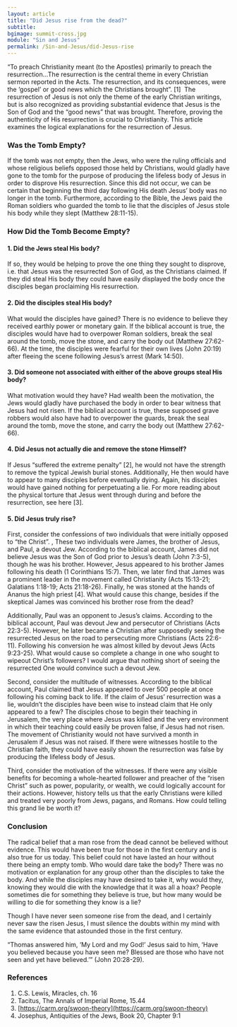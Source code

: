 ```yaml
---
layout: article
title: "Did Jesus rise from the dead?"
subtitle:
bgimage: summit-cross.jpg
module: "Sin and Jesus"
permalink: /Sin-and-Jesus/did-Jesus-rise
---
```


“To preach Christianity meant (to the Apostles) primarily to preach the resurrection…The resurrection is the central theme in every Christian sermon reported in the Acts. The resurrection, and its consequences, were the ‘gospel’ or good news which the Christians brought”. [1]
​
The resurrection of Jesus is not only the theme of the early Christian writings, but is also recognized as providing substantial evidence that Jesus is the Son of God and the “good news” that was brought. Therefore, proving the authenticity of His resurrection is crucial to Christianity. This article examines the logical explanations for the resurrection of Jesus.
 
### Was the Tomb Empty?
If the tomb was not empty, then the Jews, who were the ruling officials and whose religious beliefs opposed those held by Christians, would gladly have gone to the tomb for the purpose of producing the lifeless body of Jesus in order to disprove His resurrection. Since this did not occur, we can be certain that beginning the third day following His death Jesus’ body was no longer in the tomb. Furthermore, according to the Bible, the Jews paid the Roman soldiers who guarded the tomb to lie that the disciples of Jesus stole his body while they slept (Matthew 28:11-15).
 
### How Did the Tomb Become Empty?
#### 1. Did the Jews steal His body? 
If so, they would be helping to prove the one thing they sought to disprove, i.e. that Jesus was the resurrected Son of God, as the Christians claimed. If they did steal His body they could have easily displayed the body once the disciples began proclaiming His resurrection.
 
#### 2. Did the disciples steal His body? 
What would the disciples have gained? There is no evidence to believe they received earthly power or monetary gain. If the biblical account is true, the disciples would have had to overpower Roman soldiers, break the seal around the tomb, move the stone, and carry the body out (Matthew 27:62-66). At the time, the disciples were fearful for their own lives (John 20:19) after fleeing the scene following Jesus’s arrest (Mark 14:50).
 
#### 3. Did someone not associated with either of the above groups steal His body? 
What motivation would they have? Had wealth been the motivation, the Jews would gladly have purchased the body in order to bear witness that Jesus had not risen. If the biblical account is true, these supposed grave robbers would also have had to overpower the guards, break the seal around the tomb, move the stone, and carry the body out (Matthew 27:62-66).
 
#### 4. Did Jesus not actually die and remove the stone Himself? 
If Jesus “suffered the extreme penalty” [2], he would not have the strength to remove the typical Jewish burial stones. Additionally, He then would have to appear to many disciples before eventually dying. Again, his disciples would have gained nothing for perpetuating a lie. For more reading about the physical torture that Jesus went through during and before the resurrection, see here [3].
 
#### 5. Did Jesus truly rise?
First, consider the confessions of two individuals that were initially opposed to “the Christ”. , These two individuals were James, the brother of Jesus, and Paul, a devout Jew. According to the biblical account, James did not believe Jesus was the Son of God prior to Jesus’s death (John 7:3-5), though he was his brother. However, Jesus appeared to his brother James following his death (1 Corinthians 15:7). Then, we later find that James was a prominent leader in the movement called Christianity (Acts 15:13-21; Galatians 1:18-19; Acts 21:18-26). Finally, he was stoned at the hands of Ananus the high priest [4]. What would cause this change, besides if the skeptical James was convinced his brother rose from the dead?
 
Additionally, Paul was an opponent to Jesus’s claims. According to the biblical account, Paul was devout Jew and persecutor of Christians (Acts 22:3-5). However, he later became a Christian after supposedly seeing the resurrected Jesus on the road to persecuting more Christians (Acts 22:6-11). Following his conversion he was almost killed by devout Jews (Acts 9:23-25). What would cause so complete a change in one who sought to wipeout Christ’s followers? I would argue that nothing short of seeing the resurrected One would convince such a devout Jew.
 
Second, consider the multitude of witnesses. According to the biblical account, Paul claimed that Jesus appeared to over 500 people at once following his coming back to life. If the claim of Jesus’ resurrection was a lie, wouldn’t the disciples have been wise to instead claim that He only appeared to a few? The disciples chose to begin their teaching in Jerusalem, the very place where Jesus was killed and the very environment in which their teaching could easily be proven false, if Jesus had not risen. The movement of Christianity would not have survived a month in Jerusalem if Jesus was not raised. If there were witnesses hostile to the Christian faith, they could have easily shown the resurrection was false by producing the lifeless body of Jesus.
 
Third, consider the motivation of the witnesses. If there were any visible benefits for becoming a whole-hearted follower and preacher of the “risen Christ” such as power, popularity, or wealth, we could logically account for their actions. However, history tells us that the early Christians were killed and treated very poorly from Jews, pagans, and Romans. How could telling this grand lie be worth it?
​
### Conclusion
The radical belief that a man rose from the dead cannot be believed without evidence. This would have been true for those in the first century and is also true for us today. This belief could not have lasted an hour without there being an empty tomb. Who would dare take the body? There was no motivation or explanation for any group other than the disciples to take the body. And while the disciples may have desired to take it, why would they, knowing they would die with the knowledge that it was all a hoax? People sometimes die for something they believe is true, but how many would be willing to die for something they know is a lie?
 
Though I have never seen someone rise from the dead, and I certainly never saw the risen Jesus, I must silence the doubts within my mind with the same evidence that astounded those in the first century.
 
“Thomas answered him, ‘My Lord and my God!’ Jesus said to him, ‘Have you believed because you have seen me? Blessed are those who have not seen and yet have believed.’” (John 20:28-29).
​
### References
1. C.S. Lewis, Miracles, ch. 16
2. Tacitus, The Annals of Imperial Rome, 15.44
3. [https://carm.org/swoon-theory](https://carm.org/swoon-theory)
4. Josephus, Antiquities of the Jews, Book 20, Chapter 9:1
​